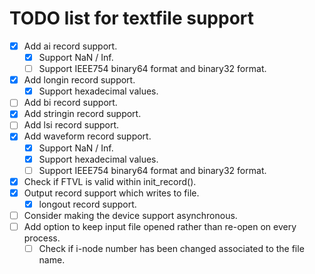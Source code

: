 TODO list for textfile support
====

- [x] Add ai record support.
  - [x] Support NaN / Inf.
  - [ ] Support IEEE754 binary64 format and binary32 format.
- [x] Add longin record support.
  - [x] Support hexadecimal values.
- [ ] Add bi record support.
- [x] Add stringin record support.
- [ ] Add lsi record support.
- [x] Add waveform record support.
  - [x] Support NaN / Inf.
  - [x] Support hexadecimal values.
  - [ ] Support IEEE754 binary64 format and binary32 format.
- [x] Check if FTVL is valid within init_record().
- [x] Output record support which writes to file.
  - [x] longout record support.
- [ ] Consider making the device support asynchronous.
- [ ] Add option to keep input file opened rather than re-open on every process.
  - [ ] Check if i-node number has been changed associated to the file name.
